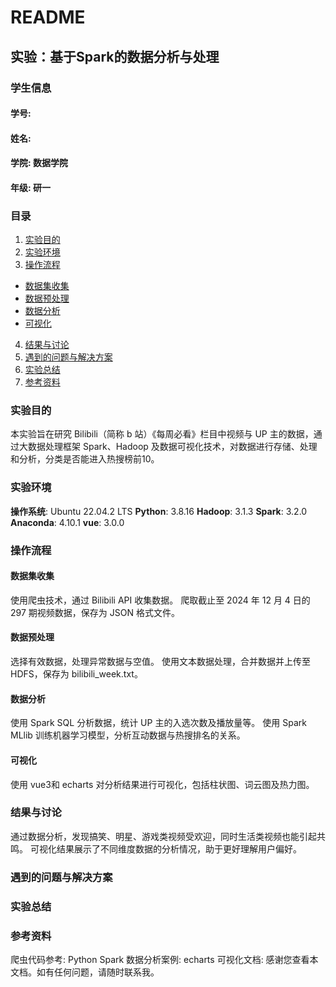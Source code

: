 # README
## 实验：基于Spark的数据分析与处理
### 学生信息
#### **学号**: 
#### **姓名**: 
#### **学院**: 数据学院
#### **年级**: 研一
### 目录
1. [实验目的](#实验目的)
2. [实验环境](#实验环境)
3. [操作流程](#操作流程)
- [数据集收集](#数据集收集)
- [数据预处理](#数据预处理)
- [数据分析](#数据分析)
- [可视化](#可视化)
4. [结果与讨论](#结果与讨论)
5. [遇到的问题与解决方案](#遇到的问题与解决方案)
6. [实验总结](#实验总结)
7. [参考资料](#参考资料)

### 实验目的
本实验旨在研究 Bilibili（简称 b 站）《每周必看》栏目中视频与 UP 主的数据，通过大数据处理框架 Spark、Hadoop 及数据可视化技术，对数据进行存储、处理和分析，分类是否能进入热搜榜前10。

### 实验环境
**操作系统**: Ubuntu 22.04.2 LTS
**Python**: 3.8.16
**Hadoop**: 3.1.3
**Spark**: 3.2.0
**Anaconda**: 4.10.1
**vue**: 3.0.0

### 操作流程
#### 数据集收集
使用爬虫技术，通过 Bilibili API 收集数据。
爬取截止至 2024 年 12 月 4 日的 297 期视频数据，保存为 JSON 格式文件。
#### 数据预处理
选择有效数据，处理异常数据与空值。
使用文本数据处理，合并数据并上传至 HDFS，保存为 bilibili_week.txt。
#### 数据分析
使用 Spark SQL 分析数据，统计 UP 主的入选次数及播放量等。
使用 Spark MLlib 训练机器学习模型，分析互动数据与热搜排名的关系。
#### 可视化
使用 vue3和 echarts 对分析结果进行可视化，包括柱状图、词云图及热力图。
### 结果与讨论
通过数据分析，发现搞笑、明星、游戏类视频受欢迎，同时生活类视频也能引起共鸣。
可视化结果展示了不同维度数据的分析情况，助于更好理解用户偏好。
### 遇到的问题与解决方案

### 实验总结


### 参考资料
爬虫代码参考: 
Python Spark 数据分析案例: 
echarts 可视化文档: 
感谢您查看本文档。如有任何问题，请随时联系我。
